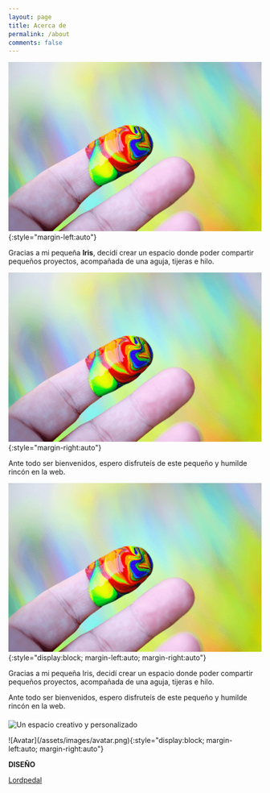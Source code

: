 ```yaml
---
layout: page
title: Acerca de
permalink: /about
comments: false
---
```


![Avatar](/assets/images/avatar.png){:style="margin-left:auto"}

Gracias a mi pequeña **Iris**, decidí crear un espacio donde poder compartir pequeños proyectos, acompañada de una aguja, tijeras e hilo.

![Avatar](/assets/images/avatar.png){:style="margin-right:auto"}

Ante todo ser bienvenidos, espero disfruteís de este pequeño y humilde rincón en la web.

![Avatar](/assets/images/avatar.png){:style="display:block; margin-left:auto; margin-right:auto"}

<div class="row justify-content-between">
	<div class="col-md-8 pr-5">
		<p>Gracias a mi pequeña Iris, decidí crear un espacio donde poder compartir pequeños proyectos, acompañada de una aguja, tijeras e hilo.</p>
		<p>Ante todo ser bienvenidos, espero disfruteís de este pequeño y humilde rincón en la web.</p>
		<p class="mb-5"><img class="shadow-lg" src="{{site.baseurl}}/assets/images/avatar.png" align="middle" alt="Un espacio creativo y personalizado" /></p>
		![Avatar](/assets/images/avatar.png){:style="display:block; margin-left:auto; margin-right:auto"}
	</div>
	<div class="col-md-4">
		<div class="sticky-top sticky-top-80">
			<p><strong>DISEÑO</strong></p>
			<a target="_blank" href="https://lordpedal.github.io" class="btn btn-success">Lordpedal <i class="fab fa-github"></i></a>
		</div>
	</div>
</div>
